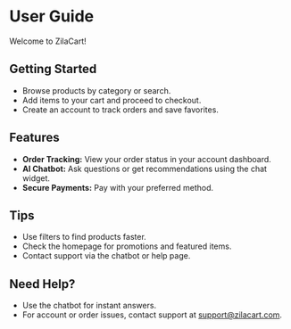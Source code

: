 # User Guide

Welcome to ZilaCart!

## Getting Started
- Browse products by category or search.
- Add items to your cart and proceed to checkout.
- Create an account to track orders and save favorites.

## Features
- **Order Tracking:** View your order status in your account dashboard.
- **AI Chatbot:** Ask questions or get recommendations using the chat widget.
- **Secure Payments:** Pay with your preferred method.

## Tips
- Use filters to find products faster.
- Check the homepage for promotions and featured items.
- Contact support via the chatbot or help page.

## Need Help?
- Use the chatbot for instant answers.
- For account or order issues, contact support at support@zilacart.com.
